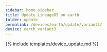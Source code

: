 ```yaml
---
sidebar: home_sidebar
title: Update LineageOS on earth
folder: update
permalink: /devices/earth/update/variant3/
device: earth_variant3
---
```

{% include templates/device_update.md %}

